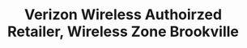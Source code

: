 ---
title: "Verizon Wireless Authoirzed Retailer, Wireless Zone Brookville"
url: /brookville/verizon-wireless-authoirzed-retailer-wireless-zone-brookville/
shop: Handy
---